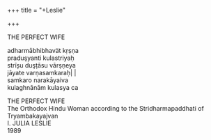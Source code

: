+++
title = "+Leslie"

+++



THE PERFECT WIFE 

 
adharmābhibhavät kṛṣṇa  
praduşyanti kulastriyaḥ  
strīșu duşṭāsu vārṣṇeya  
jāyate varṇasamkaraḥ| |  
samkaro narakāyaiva  
kulaghnānām kulasya ca

THE PERFECT WIFE  
The Orthodox Hindu Woman according to the Stridharmapaddhati of Tryambakayajvan   
I. JULIA LESLIE  
1989 
